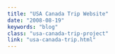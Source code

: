 ```yaml
---
title: "USA Canada Trip Website"
date: "2008-08-19"
keywords: "blog"
class: "usa-canada-trip-project"
link: "usa-canada-trip.html"
---
```

